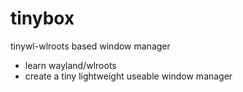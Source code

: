# tinybox
tinywl-wlroots based window manager

* learn wayland/wlroots
* create a tiny lightweight useable window manager
